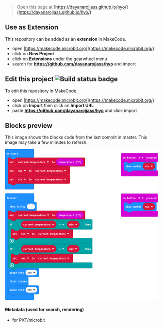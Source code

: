 
> Open this page at [https://dayanarojjass.github.io/hyo/](https://dayanarojjass.github.io/hyo/)

## Use as Extension

This repository can be added as an **extension** in MakeCode.

* open [https://makecode.microbit.org/](https://makecode.microbit.org/)
* click on **New Project**
* click on **Extensions** under the gearwheel menu
* search for **https://github.com/dayanarojjass/hyo** and import

## Edit this project ![Build status badge](https://github.com/dayanarojjass/hyo/workflows/MakeCode/badge.svg)

To edit this repository in MakeCode.

* open [https://makecode.microbit.org/](https://makecode.microbit.org/)
* click on **Import** then click on **Import URL**
* paste **https://github.com/dayanarojjass/hyo** and click import

## Blocks preview

This image shows the blocks code from the last commit in master.
This image may take a few minutes to refresh.

![A rendered view of the blocks](https://github.com/dayanarojjass/hyo/raw/master/.github/makecode/blocks.png)

#### Metadata (used for search, rendering)

* for PXT/microbit
<script src="https://makecode.com/gh-pages-embed.js"></script><script>makeCodeRender("{{ site.makecode.home_url }}", "{{ site.github.owner_name }}/{{ site.github.repository_name }}");</script>
